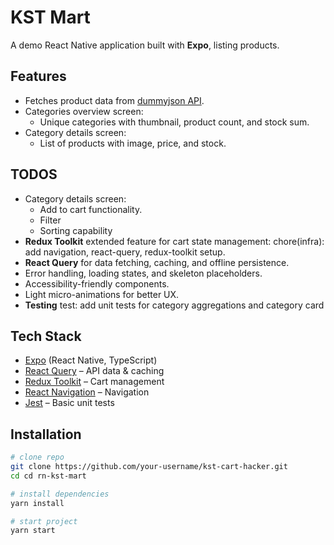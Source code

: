 # KST Mart

A demo React Native application built with **Expo**, listing products.

## Features
- Fetches product data from [dummyjson API](https://dummyjson.com/products?limit=100).
- Categories overview screen:
  - Unique categories with thumbnail, product count, and stock sum.
- Category details screen:
  - List of products with image, price, and stock.

## TODOS
- Category details screen:
    - Add to cart functionality.
    - Filter
    - Sorting capability
- **Redux Toolkit** extended feature  for cart state management: chore(infra): add navigation, react-query, redux-toolkit setup.
- **React Query** for data fetching, caching, and offline persistence.
- Error handling, loading states, and skeleton placeholders.
- Accessibility-friendly components.
- Light micro-animations for better UX.
- **Testing** test: add unit tests for category aggregations and category card

## Tech Stack
- [Expo](https://expo.dev/) (React Native, TypeScript)
- [React Query](https://tanstack.com/query) – API data & caching
- [Redux Toolkit](https://redux-toolkit.js.org/) – Cart management
- [React Navigation](https://reactnavigation.org/) – Navigation
- [Jest](https://jestjs.io/) – Basic unit tests

## Installation
```bash
# clone repo
git clone https://github.com/your-username/kst-cart-hacker.git
cd cd rn-kst-mart 

# install dependencies
yarn install

# start project
yarn start

